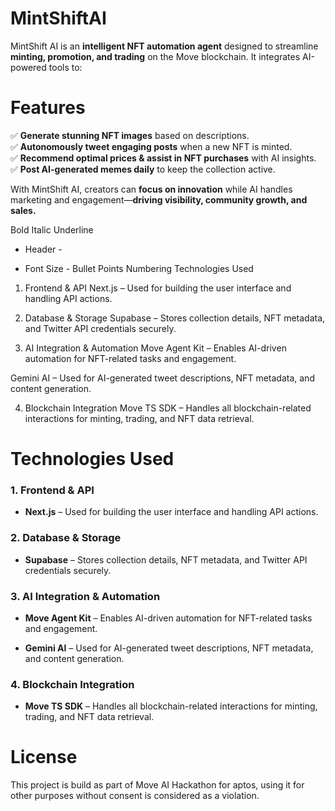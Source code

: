 # MintShiftAI
MintShift AI is an **intelligent NFT automation agent** designed to streamline **minting, promotion, and trading** on the Move blockchain. It integrates AI-powered tools to:

# Features
✅ **Generate stunning NFT images** based on descriptions.  
✅ **Autonomously tweet engaging posts** when a new NFT is minted.  
✅ **Recommend optimal prices & assist in NFT purchases** with AI insights.  
✅ **Post AI-generated memes daily** to keep the collection active.

With MintShift AI, creators can **focus on innovation** while AI handles marketing and engagement—**driving visibility, community growth, and sales.**

Bold
Italic
Underline

- Header -

- Font Size -
Bullet Points
Numbering
Technologies Used
1. Frontend & API
Next.js – Used for building the user interface and handling API actions.

2. Database & Storage
Supabase – Stores collection details, NFT metadata, and Twitter API credentials securely.

3. AI Integration & Automation
Move Agent Kit – Enables AI-driven automation for NFT-related tasks and engagement.

Gemini AI – Used for AI-generated tweet descriptions, NFT metadata, and content generation.

4. Blockchain Integration
Move TS SDK – Handles all blockchain-related interactions for minting, trading, and NFT data retrieval.

# Technologies Used

### 1\. **Frontend & API**

*   **Next.js** – Used for building the user interface and handling API actions.
    

### 2\. **Database & Storage**

*   **Supabase** – Stores collection details, NFT metadata, and Twitter API credentials securely.
    

### 3\. **AI Integration & Automation**

*   **Move Agent Kit** – Enables AI-driven automation for NFT-related tasks and engagement.
    
*   **Gemini AI** – Used for AI-generated tweet descriptions, NFT metadata, and content generation.
    

### 4\. **Blockchain Integration**

*   **Move TS SDK** – Handles all blockchain-related interactions for minting, trading, and NFT data retrieval.

# License

This project is build as part of Move AI Hackathon for aptos, using it for other purposes without consent is considered as a violation.  

